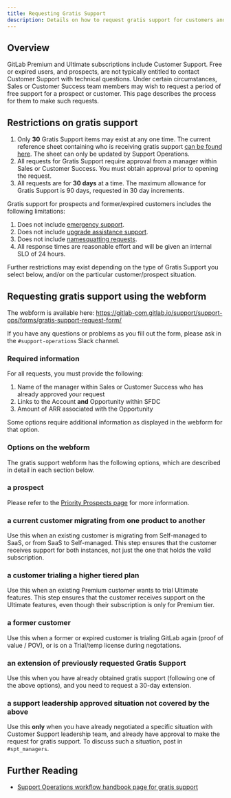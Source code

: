 ```yaml
---
title: Requesting Gratis Support
description: Details on how to request gratis support for customers and prospects
---
```


## Overview

GitLab Premium and Ultimate subscriptions include Customer Support. Free or expired users, and prospects, are not typically entitled to contact Customer Support with technical questions. Under certain circumstances, Sales or Customer Success team members may wish to request a period of free support for a prospect or customer. This page describes the process for them to make such requests.

## Restrictions on gratis support

1. Only **30** Gratis Support items may exist at any one time. The current reference sheet containing who is receiving gratis support [can be found here](https://docs.google.com/spreadsheets/d/11p3aBj1LTr-ngk1wxoMlae-UvJ3bOTuQHd48so2ZcXU/). The sheet can only be updated by Support Operations.
1. All requests for Gratis Support require approval from a manager within Sales or Customer Success. You must obtain approval prior to opening the request.
1. All requests are for **30 days** at a time. The maximum allowance for Gratis Support is 90 days, requested in 30 day increments.

Gratis support for prospects and former/expired customers includes the following limitations:
1. Does not include [emergency support](https://about.gitlab.com/support/#how-to-engage-emergency-support).
1. Does not include [upgrade assistance support](https://about.gitlab.com/support/scheduling-upgrade-assistance/).
1. Does not include [namesquatting requests](https://about.gitlab.com/support/gitlab-com-policies/#name-squatting-policy).
1. All response times are reasonable effort and will be given an internal SLO of 24 hours.

Further restrictions may exist depending on the type of Gratis Support you select below, and/or on the particular customer/prospect situation.

## Requesting gratis support using the webform

The webform is available here: https://gitlab-com.gitlab.io/support/support-ops/forms/gratis-support-request-form/

If you have any questions or problems as you fill out the form, please ask in the `#support-operations` Slack channel.

### Required information

For all requests, you must provide the following:

1. Name of the manager within Sales or Customer Success who has already approved your request
1. Links to the Account **and** Opportunity within SFDC
1. Amount of ARR associated with the Opportunity

Some options require additional information as displayed in the webform for that option.

### Options on the webform

The gratis support webform has the following options, which are described in detail in each section below.

### a prospect

Please refer to the [Priority Prospects page](https://handbook.gitlab.com/handbook/support/priority_prospects/) for more information.

### a current customer migrating from one product to another

Use this when an existing customer is migrating from Self-managed to SaaS, or from SaaS to Self-managed. This step ensures that the customer receives support for both instances, not just the one that holds the valid subscription.

### a customer trialing a higher tiered plan

Use this when an existing Premium customer wants to trial Ultimate features. This step ensures that the customer receives support on the Ultimate features, even though their subscription is only for Premium tier.

### a former customer

Use this when a former or expired customer is trialing GitLab again (proof of value / POV), or is on a Trial/temp license during negotations.

### an extension of previously requested Gratis Support

Use this when you have already obtained gratis support (following one of the above options), and you need to request a 30-day extension.

### a support leadership approved situation not covered by the above

Use this **only** when you have already negotiated a specific situation with Customer Support leadership team, and already have approval to make the request for gratis support. To discuss such a situation, post in `#spt_managers`.

## Further Reading

- [Support Operations workflow handbook page for gratis support](https://handbook.gitlab.com/handbook/support/readiness/operations/docs/policies/gratis_support/)
